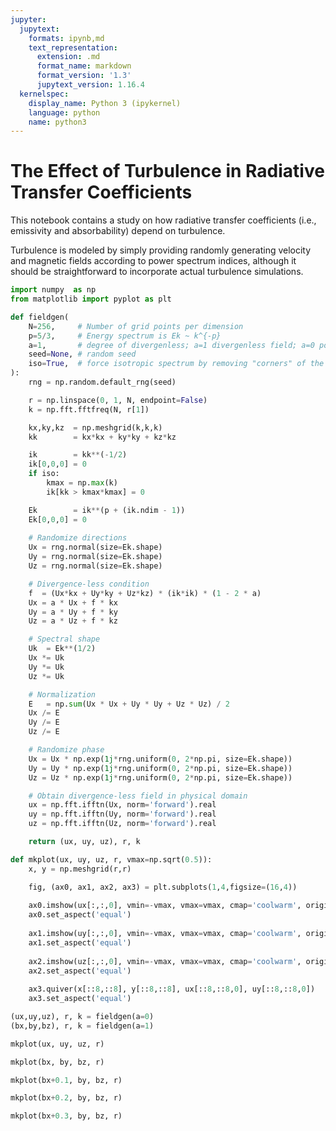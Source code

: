 ```yaml
---
jupyter:
  jupytext:
    formats: ipynb,md
    text_representation:
      extension: .md
      format_name: markdown
      format_version: '1.3'
      jupytext_version: 1.16.4
  kernelspec:
    display_name: Python 3 (ipykernel)
    language: python
    name: python3
---
```


# The Effect of Turbulence in Radiative Transfer Coefficients

This notebook contains a study on how radiative transfer coefficients (i.e., emissivity and absorbability) depend on turbulence. 

Turbulence is modeled by simply providing randomly generating velocity and magnetic fields according to power spectrum indices, although it should be straightforward to incorporate actual turbulence simulations. 

```python
import numpy  as np
from matplotlib import pyplot as plt
```

```python
def fieldgen(
    N=256,     # Number of grid points per dimension
    p=5/3,     # Energy spectrum is Ek ~ k^{-p}
    a=1,       # degree of divergenless; a=1 divergenless field; a=0 potential field
    seed=None, # random seed
    iso=True,  # force isotropic spectrum by removing "corners" of the spectrum
):
    rng = np.random.default_rng(seed)

    r = np.linspace(0, 1, N, endpoint=False)
    k = np.fft.fftfreq(N, r[1])

    kx,ky,kz  = np.meshgrid(k,k,k)
    kk        = kx*kx + ky*ky + kz*kz

    ik        = kk**(-1/2)
    ik[0,0,0] = 0
    if iso:
        kmax = np.max(k)
        ik[kk > kmax*kmax] = 0

    Ek        = ik**(p + (ik.ndim - 1))
    Ek[0,0,0] = 0
    
    # Randomize directions
    Ux = rng.normal(size=Ek.shape)
    Uy = rng.normal(size=Ek.shape)
    Uz = rng.normal(size=Ek.shape)

    # Divergence-less condition
    f  = (Ux*kx + Uy*ky + Uz*kz) * (ik*ik) * (1 - 2 * a)
    Ux = a * Ux + f * kx
    Uy = a * Uy + f * ky
    Uz = a * Uz + f * kz

    # Spectral shape
    Uk  = Ek**(1/2)
    Ux *= Uk
    Uy *= Uk
    Uz *= Uk

    # Normalization
    E   = np.sum(Ux * Ux + Uy * Uy + Uz * Uz) / 2
    Ux /= E
    Uy /= E
    Uz /= E

    # Randomize phase
    Ux = Ux * np.exp(1j*rng.uniform(0, 2*np.pi, size=Ek.shape))
    Uy = Uy * np.exp(1j*rng.uniform(0, 2*np.pi, size=Ek.shape))
    Uz = Uz * np.exp(1j*rng.uniform(0, 2*np.pi, size=Ek.shape))

    # Obtain divergence-less field in physical domain
    ux = np.fft.ifftn(Ux, norm='forward').real
    uy = np.fft.ifftn(Uy, norm='forward').real
    uz = np.fft.ifftn(Uz, norm='forward').real

    return (ux, uy, uz), r, k
```

```python
def mkplot(ux, uy, uz, r, vmax=np.sqrt(0.5)):
    x, y = np.meshgrid(r,r)

    fig, (ax0, ax1, ax2, ax3) = plt.subplots(1,4,figsize=(16,4))
    
    ax0.imshow(ux[:,:,0], vmin=-vmax, vmax=vmax, cmap='coolwarm', origin='lower')
    ax0.set_aspect('equal')
    
    ax1.imshow(uy[:,:,0], vmin=-vmax, vmax=vmax, cmap='coolwarm', origin='lower')
    ax1.set_aspect('equal')
    
    ax2.imshow(uz[:,:,0], vmin=-vmax, vmax=vmax, cmap='coolwarm', origin='lower')
    ax2.set_aspect('equal')
    
    ax3.quiver(x[::8,::8], y[::8,::8], ux[::8,::8,0], uy[::8,::8,0])
    ax3.set_aspect('equal')
```

```python
(ux,uy,uz), r, k = fieldgen(a=0)
(bx,by,bz), r, k = fieldgen(a=1)
```

```python
mkplot(ux, uy, uz, r)
```

```python
mkplot(bx, by, bz, r)
```

```python
mkplot(bx+0.1, by, bz, r)
```

```python
mkplot(bx+0.2, by, bz, r)
```

```python
mkplot(bx+0.3, by, bz, r)
```
